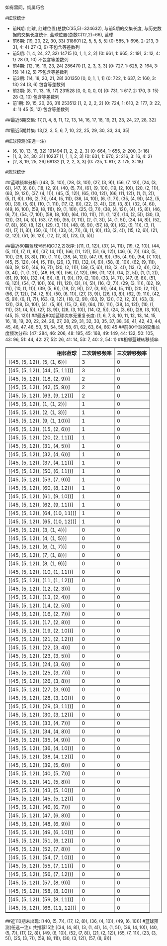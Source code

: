 <!-- 
.. title: 大乐透17060期(2017-05-27)数据分析报告
.. slug: dlott-17060-2017-05-27-report
.. date: 2017-05-28 08:00:00 UTC+08:00
.. tags: Lottery
.. link: 
.. description: 
.. type: text
-->

如有雷同，纯属巧合

<!-- TEASER_END-->

#红球统计

- 前N期: 红球, 红球位置(总数C(35,5)=324632), 与前5期的交集长度, 与历史数据的交集长度统计, 蓝球位置(总数C(12,2)=66), 蓝球
- 前6期: (19, 20, 22, 30, 33) 318601 [2, 5, 5, 5, 5] {0: 585, 1: 696, 2: 213, 3: 31, 4: 4} 27 (3, 9) 不包含等差数列
- 前5期: (1, 4, 24, 27, 32) 14715 [0, 1, 1, 2, 2] {0: 661, 1: 665, 2: 191, 3: 12, 4: 1} 28 (3, 10) 不包含等差数列
- 前4期: (12, 16, 19, 23, 24) 286470 [1, 2, 3, 3, 3] {0: 727, 1: 625, 2: 164, 3: 15} 14 (2, 5) 不包含等差数列
- 前3期: (14, 18, 20, 21, 28) 301350 [0, 0, 1, 1, 1] {0: 722, 1: 637, 2: 160, 3: 13} 24 (3, 6) 包含等差数列
- 前2期: (8, 11, 13, 15, 17) 231528 [0, 0, 0, 0, 0] {0: 731, 1: 617, 2: 170, 3: 15} 28 (3, 10) 包含等差数列
- 前1期: (9, 15, 20, 26, 31) 253512 [1, 2, 2, 2, 2] {0: 724, 1: 610, 2: 177, 3: 22, 4: 1} 45 (5, 12) 包含等差数列

##最近5期交集:
17,[1, 4, 8, 11, 12, 13, 14, 16, 17, 18, 19, 21, 23, 24, 27, 28, 32]

##最近5期并集:
13,[2, 3, 5, 6, 7, 10, 22, 25, 29, 30, 33, 34, 35]

#红球预测(任选一注)

- [6, 10, 13, 15, 32] 191494 [1, 2, 2, 2, 3] {0: 664, 1: 655, 2: 200, 3: 16}
- [1, 3, 24, 30, 31] 10237 [1, 1, 1, 2, 3] {0: 631, 1: 670, 2: 216, 3: 16, 4: 2}
- [2, 8, 19, 25, 26] 69132 [1, 2, 2, 3, 3] {0: 725, 1: 617, 2: 175, 3: 18}

#蓝球统计

##蓝球频率分析:
[(43, (5, 10)), (28, (3, 10)), (27, (3, 9)), (56, (7, 12)), (24, (3, 6)), (47, (6, 8)), (18, (2, 9)), (40, (5, 7)), (61, (9, 10)), (19, (2, 10)), (20, (2, 11)), (63, (9, 12)), (37, (4, 11)), (45, (5, 12)), (65, (10, 12)), (66, (11, 12)), (1, (1, 2)), (5, (1, 6)), (16, (2, 7)), (44, (5, 11)), (36, (4, 10)), (6, (1, 7)), (35, (4, 9)), (42, (5, 9)), (39, (5, 6)), (10, (1, 11)), (17, (2, 8)), (22, (3, 4)), (26, (3, 8)), (32, (4, 6)), (49, (6, 10)), (59, (8, 11)), (9, (1, 10)), (25, (3, 7)), (38, (4, 12)), (41, (5, 8)), (46, (6, 7)), (54, (7, 10)), (58, (8, 10)), (64, (10, 11)), (11, (1, 12)), (14, (2, 5)), (30, (3, 12)), (31, (4, 5)), (53, (7, 9)), (55, (7, 11)), (2, (1, 3)), (4, (1, 5)), (34, (4, 8)), (52, (7, 8)), (60, (8, 12)), (29, (3, 11)), (48, (6, 9)), (57, (8, 9)), (62, (9, 11)), (3, (1, 4)), (7, (1, 8)), (50, (6, 11)), (33, (4, 7)), (8, (1, 9)), (13, (2, 4)), (15, (2, 6)), (21, (2, 12)), (51, (6, 12)), (12, (2, 3)), (23, (3, 5))]

##最近80期蓝球号码和C(12,2)次序:
 [(11, (1, 12)), (37, (4, 11)), (19, (2, 10)), (44, (5, 11)), (7, (1, 8)), (37, (4, 11)), (66, (11, 12)), (51, (6, 12)), (46, (6, 7)), (43, (5, 10)), (26, (3, 8)), (10, (1, 11)), (38, (4, 12)), (47, (6, 8)), (35, (4, 9)), (54, (7, 10)), (45, (5, 12)), (44, (5, 11)), (29, (3, 11)), (32, (4, 6)), (58, (8, 10)), (62, (9, 11)), (63, (9, 12)), (46, (6, 7)), (20, (2, 11)), (39, (5, 6)), (13, (2, 4)), (13, (2, 4)), (22, (3, 4)), (1, (1, 2)), (48, (6, 9)), (56, (7, 12)), (66, (11, 12)), (14, (2, 5)), (1, (1, 2)), (61, (9, 10)), (32, (4, 6)), (8, (1, 9)), (19, (2, 10)), (33, (4, 7)), (47, (6, 8)), (51, (6, 12)), (54, (7, 10)), (66, (11, 12)), (31, (4, 5)), (16, (2, 7)), (29, (3, 11)), (62, (9, 11)), (10, (1, 11)), (39, (5, 6)), (18, (2, 9)), (27, (3, 9)), (44, (5, 11)), (20, (2, 11)), (56, (7, 12)), (14, (2, 5)), (50, (6, 11)), (27, (3, 9)), (26, (3, 8)), (62, (9, 11)), (42, (5, 9)), (6, (1, 7)), (63, (9, 12)), (18, (2, 9)), (63, (9, 12)), (12, (2, 3)), (63, (9, 12)), (28, (3, 10)), (41, (5, 8)), (15, (2, 6)), (64, (10, 11)), (38, (4, 12)), (10, (1, 11)), (31, (4, 5)), (27, (3, 9)), (28, (3, 10)), (14, (2, 5)), (24, (3, 6)), (28, (3, 10)), (45, (5, 12))]
##最近80期蓝球次序无重复长度:
 [1, 6, 7, 8, 10, 11, 12, 13, 14, 15, 16, 18, 19, 20, 22, 24, 26, 27, 28, 29, 31, 32, 33, 35, 37, 38, 39, 41, 42, 43, 44, 45, 46, 47, 48, 50, 51, 54, 56, 58, 61, 62, 63, 64, 66] 45
##前80个球的交集长度频次分布:
{47: 284, 46: 206, 48: 195, 45: 168, 49: 149, 44: 132, 50: 105, 43: 96, 51: 44, 42: 27, 52: 26, 41: 14, 53: 7, 40: 2, 54: 1}
##相邻蓝球转移频率:
 <table border="1" class="table table-striped dataframe">
  <thead>
    <tr style="text-align: right;">
      <th>相邻蓝球</th>
      <th>二次转移频率</th>
      <th>三次转移频率</th>
    </tr>
  </thead>
  <tbody>
    <tr>
      <td>[(45, (5, 12)), (5, (1, 6))]</td>
      <td>3</td>
      <td>0</td>
    </tr>
    <tr>
      <td>[(45, (5, 12)), (44, (5, 11))]</td>
      <td>3</td>
      <td>0</td>
    </tr>
    <tr>
      <td>[(45, (5, 12)), (18, (2, 9))]</td>
      <td>2</td>
      <td>0</td>
    </tr>
    <tr>
      <td>[(45, (5, 12)), (42, (5, 9))]</td>
      <td>2</td>
      <td>0</td>
    </tr>
    <tr>
      <td>[(45, (5, 12)), (63, (9, 12))]</td>
      <td>2</td>
      <td>0</td>
    </tr>
    <tr>
      <td>[(45, (5, 12)), (1, (1, 2))]</td>
      <td>1</td>
      <td>0</td>
    </tr>
    <tr>
      <td>[(45, (5, 12)), (2, (1, 3))]</td>
      <td>1</td>
      <td>0</td>
    </tr>
    <tr>
      <td>[(45, (5, 12)), (9, (1, 10))]</td>
      <td>1</td>
      <td>0</td>
    </tr>
    <tr>
      <td>[(45, (5, 12)), (15, (2, 6))]</td>
      <td>1</td>
      <td>0</td>
    </tr>
    <tr>
      <td>[(45, (5, 12)), (20, (2, 11))]</td>
      <td>1</td>
      <td>0</td>
    </tr>
    <tr>
      <td>[(45, (5, 12)), (31, (4, 5))]</td>
      <td>1</td>
      <td>0</td>
    </tr>
    <tr>
      <td>[(45, (5, 12)), (32, (4, 6))]</td>
      <td>1</td>
      <td>0</td>
    </tr>
    <tr>
      <td>[(45, (5, 12)), (37, (4, 11))]</td>
      <td>1</td>
      <td>0</td>
    </tr>
    <tr>
      <td>[(45, (5, 12)), (50, (6, 11))]</td>
      <td>1</td>
      <td>0</td>
    </tr>
    <tr>
      <td>[(45, (5, 12)), (53, (7, 9))]</td>
      <td>1</td>
      <td>0</td>
    </tr>
    <tr>
      <td>[(45, (5, 12)), (60, (8, 12))]</td>
      <td>1</td>
      <td>0</td>
    </tr>
    <tr>
      <td>[(45, (5, 12)), (61, (9, 10))]</td>
      <td>1</td>
      <td>0</td>
    </tr>
    <tr>
      <td>[(45, (5, 12)), (62, (9, 11))]</td>
      <td>1</td>
      <td>0</td>
    </tr>
    <tr>
      <td>[(45, (5, 12)), (64, (10, 11))]</td>
      <td>1</td>
      <td>0</td>
    </tr>
    <tr>
      <td>[(45, (5, 12)), (65, (10, 12))]</td>
      <td>1</td>
      <td>0</td>
    </tr>
    <tr>
      <td>[(45, (5, 12)), (3, (1, 4))]</td>
      <td>0</td>
      <td>0</td>
    </tr>
    <tr>
      <td>[(45, (5, 12)), (4, (1, 5))]</td>
      <td>0</td>
      <td>0</td>
    </tr>
    <tr>
      <td>[(45, (5, 12)), (6, (1, 7))]</td>
      <td>0</td>
      <td>0</td>
    </tr>
    <tr>
      <td>[(45, (5, 12)), (7, (1, 8))]</td>
      <td>0</td>
      <td>0</td>
    </tr>
    <tr>
      <td>[(45, (5, 12)), (8, (1, 9))]</td>
      <td>0</td>
      <td>0</td>
    </tr>
    <tr>
      <td>[(45, (5, 12)), (10, (1, 11))]</td>
      <td>0</td>
      <td>0</td>
    </tr>
    <tr>
      <td>[(45, (5, 12)), (11, (1, 12))]</td>
      <td>0</td>
      <td>0</td>
    </tr>
    <tr>
      <td>[(45, (5, 12)), (12, (2, 3))]</td>
      <td>0</td>
      <td>0</td>
    </tr>
    <tr>
      <td>[(45, (5, 12)), (13, (2, 4))]</td>
      <td>0</td>
      <td>0</td>
    </tr>
    <tr>
      <td>[(45, (5, 12)), (14, (2, 5))]</td>
      <td>0</td>
      <td>0</td>
    </tr>
    <tr>
      <td>[(45, (5, 12)), (16, (2, 7))]</td>
      <td>0</td>
      <td>0</td>
    </tr>
    <tr>
      <td>[(45, (5, 12)), (17, (2, 8))]</td>
      <td>0</td>
      <td>0</td>
    </tr>
    <tr>
      <td>[(45, (5, 12)), (19, (2, 10))]</td>
      <td>0</td>
      <td>0</td>
    </tr>
    <tr>
      <td>[(45, (5, 12)), (21, (2, 12))]</td>
      <td>0</td>
      <td>0</td>
    </tr>
    <tr>
      <td>[(45, (5, 12)), (22, (3, 4))]</td>
      <td>0</td>
      <td>0</td>
    </tr>
    <tr>
      <td>[(45, (5, 12)), (23, (3, 5))]</td>
      <td>0</td>
      <td>0</td>
    </tr>
    <tr>
      <td>[(45, (5, 12)), (24, (3, 6))]</td>
      <td>0</td>
      <td>0</td>
    </tr>
    <tr>
      <td>[(45, (5, 12)), (25, (3, 7))]</td>
      <td>0</td>
      <td>0</td>
    </tr>
    <tr>
      <td>[(45, (5, 12)), (26, (3, 8))]</td>
      <td>0</td>
      <td>0</td>
    </tr>
    <tr>
      <td>[(45, (5, 12)), (27, (3, 9))]</td>
      <td>0</td>
      <td>0</td>
    </tr>
    <tr>
      <td>[(45, (5, 12)), (28, (3, 10))]</td>
      <td>0</td>
      <td>0</td>
    </tr>
    <tr>
      <td>[(45, (5, 12)), (29, (3, 11))]</td>
      <td>0</td>
      <td>0</td>
    </tr>
    <tr>
      <td>[(45, (5, 12)), (30, (3, 12))]</td>
      <td>0</td>
      <td>0</td>
    </tr>
    <tr>
      <td>[(45, (5, 12)), (33, (4, 7))]</td>
      <td>0</td>
      <td>0</td>
    </tr>
    <tr>
      <td>[(45, (5, 12)), (34, (4, 8))]</td>
      <td>0</td>
      <td>0</td>
    </tr>
    <tr>
      <td>[(45, (5, 12)), (35, (4, 9))]</td>
      <td>0</td>
      <td>0</td>
    </tr>
    <tr>
      <td>[(45, (5, 12)), (36, (4, 10))]</td>
      <td>0</td>
      <td>0</td>
    </tr>
    <tr>
      <td>[(45, (5, 12)), (38, (4, 12))]</td>
      <td>0</td>
      <td>0</td>
    </tr>
    <tr>
      <td>[(45, (5, 12)), (39, (5, 6))]</td>
      <td>0</td>
      <td>0</td>
    </tr>
    <tr>
      <td>[(45, (5, 12)), (40, (5, 7))]</td>
      <td>0</td>
      <td>0</td>
    </tr>
    <tr>
      <td>[(45, (5, 12)), (41, (5, 8))]</td>
      <td>0</td>
      <td>0</td>
    </tr>
    <tr>
      <td>[(45, (5, 12)), (43, (5, 10))]</td>
      <td>0</td>
      <td>0</td>
    </tr>
    <tr>
      <td>[(45, (5, 12)), (45, (5, 12))]</td>
      <td>0</td>
      <td>0</td>
    </tr>
    <tr>
      <td>[(45, (5, 12)), (46, (6, 7))]</td>
      <td>0</td>
      <td>0</td>
    </tr>
    <tr>
      <td>[(45, (5, 12)), (47, (6, 8))]</td>
      <td>0</td>
      <td>0</td>
    </tr>
    <tr>
      <td>[(45, (5, 12)), (48, (6, 9))]</td>
      <td>0</td>
      <td>0</td>
    </tr>
    <tr>
      <td>[(45, (5, 12)), (49, (6, 10))]</td>
      <td>0</td>
      <td>0</td>
    </tr>
    <tr>
      <td>[(45, (5, 12)), (51, (6, 12))]</td>
      <td>0</td>
      <td>0</td>
    </tr>
    <tr>
      <td>[(45, (5, 12)), (52, (7, 8))]</td>
      <td>0</td>
      <td>0</td>
    </tr>
    <tr>
      <td>[(45, (5, 12)), (54, (7, 10))]</td>
      <td>0</td>
      <td>0</td>
    </tr>
    <tr>
      <td>[(45, (5, 12)), (55, (7, 11))]</td>
      <td>0</td>
      <td>0</td>
    </tr>
    <tr>
      <td>[(45, (5, 12)), (56, (7, 12))]</td>
      <td>0</td>
      <td>0</td>
    </tr>
    <tr>
      <td>[(45, (5, 12)), (57, (8, 9))]</td>
      <td>0</td>
      <td>0</td>
    </tr>
    <tr>
      <td>[(45, (5, 12)), (58, (8, 10))]</td>
      <td>0</td>
      <td>0</td>
    </tr>
    <tr>
      <td>[(45, (5, 12)), (59, (8, 11))]</td>
      <td>0</td>
      <td>0</td>
    </tr>
    <tr>
      <td>[(45, (5, 12)), (66, (11, 12))]</td>
      <td>0</td>
      <td>0</td>
    </tr>
  </tbody>
</table>
##近110期未出现:
 [(40, (5, 7)), (17, (2, 8)), (36, (4, 10)), (49, (6, 10))]
#蓝球预测(任选一注):
共推荐15注
 [(34, (4, 8)), (3, (1, 4)), (4, (1, 5)), (36, (4, 10)), (40, (5, 7)), (17, (2, 8)), (49, (6, 10)), (52, (7, 8)), (21, (2, 12)), (55, (7, 11)), (23, (3, 5)), (25, (3, 7)), (59, (8, 11)), (30, (3, 12)), (57, (8, 9))]

